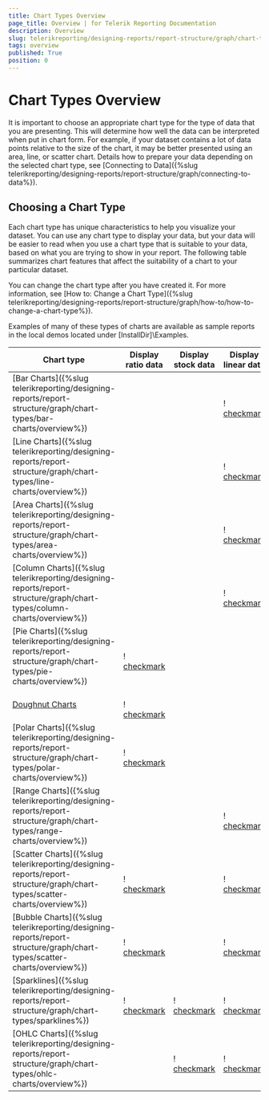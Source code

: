 ```yaml
---
title: Chart Types Overview
page_title: Overview | for Telerik Reporting Documentation
description: Overview
slug: telerikreporting/designing-reports/report-structure/graph/chart-types/overview
tags: overview
published: True
position: 0
---
```


# Chart Types Overview



It is important to choose an appropriate chart type for the type of data that you are presenting. This will determine how         well the data can be interpreted when put in chart form. For example, if your dataset contains a lot of data points relative to         the size of the chart, it may be better presented using an area, line, or scatter chart. Details how to prepare your         data depending on the selected chart type, see [Connecting to Data]({%slug telerikreporting/designing-reports/report-structure/graph/connecting-to-data%}).

## Choosing a Chart Type

Each chart type has unique characteristics to help you visualize your dataset. You can use any chart type to          display your data, but your data will be easier to read when you use a chart type that is suitable to your data,          based on what you are trying to show in your report. The following table summarizes chart features that affect the          suitability of a chart to your particular dataset.

You can change the chart type after you have created it. For more information, see [How to: Change a Chart Type]({%slug telerikreporting/designing-reports/report-structure/graph/how-to/how-to-change-a-chart-type%}).

Examples of many of these types of charts are available as sample reports in the local demos located under [InstallDir]\Examples.


| Chart type | Display ratio data | Display stock data | Display linear data | Display multi-value data |
| ------ | ------ | ------ | ------ | ------ |
| [Bar Charts]({%slug telerikreporting/designing-reports/report-structure/graph/chart-types/bar-charts/overview%})|||  <br/>  ! [checkmark](images/checkmark.gif)||
| [Line Charts]({%slug telerikreporting/designing-reports/report-structure/graph/chart-types/line-charts/overview%})|||  <br/>  ! [checkmark](images/checkmark.gif)||
| [Area Charts]({%slug telerikreporting/designing-reports/report-structure/graph/chart-types/area-charts/overview%})|||  <br/>  ! [checkmark](images/checkmark.gif)||
| [Column Charts]({%slug telerikreporting/designing-reports/report-structure/graph/chart-types/column-charts/overview%})|||  <br/>  ! [checkmark](images/checkmark.gif)||
| [Pie Charts]({%slug telerikreporting/designing-reports/report-structure/graph/chart-types/pie-charts/overview%})|  <br/>  ! [checkmark](images/checkmark.gif)||||
| [Doughnut Charts](9ed47840-c3ab-48c8-9845-f43066ba981e#choosing-a-chart-type)|  <br/>  ! [checkmark](images/checkmark.gif)||||
| [Polar Charts]({%slug telerikreporting/designing-reports/report-structure/graph/chart-types/polar-charts/overview%})|  <br/>  ! [checkmark](images/checkmark.gif)||||
| [Range Charts]({%slug telerikreporting/designing-reports/report-structure/graph/chart-types/range-charts/overview%})|||  <br/>  ! [checkmark](images/checkmark.gif)|  <br/>  ! [checkmark](images/checkmark.gif)|
| [Scatter Charts]({%slug telerikreporting/designing-reports/report-structure/graph/chart-types/scatter-charts/overview%})|  <br/>  ! [checkmark](images/checkmark.gif)||  <br/>  ! [checkmark](images/checkmark.gif)||
| [Bubble Charts]({%slug telerikreporting/designing-reports/report-structure/graph/chart-types/scatter-charts/overview%})|  <br/>  ! [checkmark](images/checkmark.gif)||  <br/>  ! [checkmark](images/checkmark.gif)||
| [Sparklines]({%slug telerikreporting/designing-reports/report-structure/graph/chart-types/sparklines%})|  <br/>  ! [checkmark](images/checkmark.gif)|  <br/>  ! [checkmark](images/checkmark.gif)|  <br/>  ! [checkmark](images/checkmark.gif)|  <br/>  ! [checkmark](images/checkmark.gif)|
| [OHLC Charts]({%slug telerikreporting/designing-reports/report-structure/graph/chart-types/ohlc-charts/overview%})||  <br/>  ! [checkmark](images/checkmark.gif)|  <br/>  ! [checkmark](images/checkmark.gif)|  <br/>  ! [checkmark](images/checkmark.gif|



